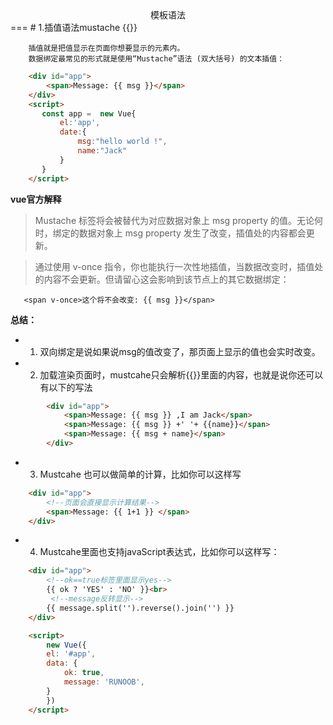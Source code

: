 <center>模板语法</center>
===
# 1.插值语法mustache {{}}
  
        插值就是把值显示在页面你想要显示的元素内。
        数据绑定最常见的形式就是使用“Mustache”语法 (双大括号) 的文本插值：

```html
    <div id="app">
        <span>Message: {{ msg }}</span>
    </div>
    <script>
       const app =  new Vue{
           el:'app',
           date:{
               msg:"hello world !",
               name:"Jack"
           }
       }    
    </script>
```
  
 **vue官方解释**
 >Mustache 标签将会被替代为对应数据对象上 msg property 的值。无论何时，绑定的数据对象上 msg property 发生了改变，插值处的内容都会更新。

 >通过使用 v-once 指令，你也能执行一次性地插值，当数据改变时，插值处的内容不会更新。但请留心这会影响到该节点上的其它数据绑定：
 ```
    <span v-once>这个将不会改变: {{ msg }}</span>
 ```
**总结：**
 + 1. 双向绑定是说如果说msg的值改变了，那页面上显示的值也会实时改变。
 + 2. 加载渲染页面时，mustcahe只会解析{{}}里面的内容，也就是说你还可以有以下的写法
```html
        <div id="app">
            <span>Message: {{ msg }} ,I am Jack</span>
            <span>Message: {{ msg }} +' '+ {{name}}</span>
            <span>Message: {{ msg + name}</span>
        </div>
```
  + 3. Mustcahe 也可以做简单的计算，比如你可以这样写
  ```html
      <div id="app">
          <!--页面会直接显示计算结果-->
          <span>Message: {{ 1+1 }} </span>
      </div>
  ```
  + 4. Mustcahe里面也支持javaScript表达式，比如你可以这样写：
  ```html
      <div id="app">
          <!--ok==true标签里面显示yes-->
          {{ ok ? 'YES' : 'NO' }}<br>
           <!--message反转显示-->
          {{ message.split('').reverse().join('') }}
      </div>
  
      <script>
          new Vue({
          el: '#app',
          data: {
              ok: true,
              message: 'RUNOOB',
          }
          })
      </script>
  ```
# 